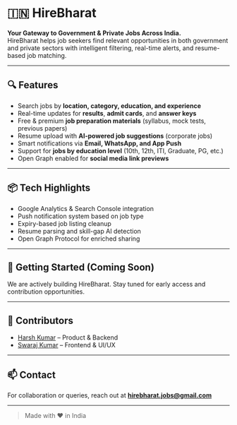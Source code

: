 # 🇮🇳 HireBharat

**Your Gateway to Government & Private Jobs Across India.**  
HireBharat helps job seekers find relevant opportunities in both government and private sectors with intelligent filtering, real-time alerts, and resume-based job matching.

---

## 🔍 Features

- Search jobs by **location, category, education, and experience**
- Real-time updates for **results**, **admit cards**, and **answer keys**
- Free & premium **job preparation materials** (syllabus, mock tests, previous papers)
- Resume upload with **AI-powered job suggestions** (corporate jobs)
- Smart notifications via **Email, WhatsApp, and App Push**
- Support for **jobs by education level** (10th, 12th, ITI, Graduate, PG, etc.)
- Open Graph enabled for **social media link previews**

---

## 📦 Tech Highlights

- Google Analytics & Search Console integration
- Push notification system based on job type
- Expiry-based job listing cleanup
- Resume parsing and skill-gap AI detection
- Open Graph Protocol for enriched sharing

---

## 🚀 Getting Started (Coming Soon)

We are actively building HireBharat. Stay tuned for early access and contribution opportunities.

---

## 👥 Contributors

- [Harsh Kumar](https://github.com/haRsh-cse-rgb) – Product & Backend  
- [Swaraj Kumar](https://github.com/Swaraj-kumar) – Frontend & UI/UX

---

## 📫 Contact

For collaboration or queries, reach out at **hirebharat.jobs@gmail.com**

---

> Made with ❤️ in India
